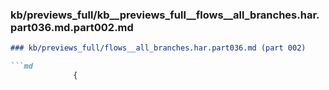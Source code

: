### kb/previews_full/kb__previews_full__flows__all_branches.har.part036.md.part002.md

```md
### kb/previews_full/flows__all_branches.har.part036.md (part 002)

```md
              {
                              
```

```

```
